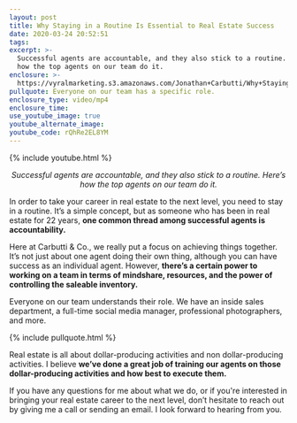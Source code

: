 ```yaml
---
layout: post
title: Why Staying in a Routine Is Essential to Real Estate Success
date: 2020-03-24 20:52:51
tags:
excerpt: >-
  Successful agents are accountable, and they also stick to a routine. Here’s
  how the top agents on our team do it.
enclosure: >-
  https://vyralmarketing.s3.amazonaws.com/Jonathan+Carbutti/Why+Staying+in+a+Routine+Is+Essential+to+Real+Estate+Success.mp4
pullquote: Everyone on our team has a specific role.
enclosure_type: video/mp4
enclosure_time:
use_youtube_image: true
youtube_alternate_image:
youtube_code: rQhRe2EL8YM
---
```


{% include youtube.html %}
<p style="text-align: center;"><em>Successful agents are accountable, and they also stick to a routine. Here’s how the top agents on our team do it.</em></p>

In order to take your career in real estate to the next level, you need to stay in a routine. It’s a simple concept, but as someone who has been in real estate for 22 years, **one common thread among successful agents is accountability.&nbsp;**

Here at Carbutti & Co., we really put a focus on achieving things together. It’s not just about one agent doing their own thing, although you can have success as an individual agent. However, **there’s a certain power to working on a team in terms of mindshare, resources, and the power of controlling the saleable inventory.**

Everyone on our team understands their role. We have an inside sales department, a full-time social media manager, professional photographers, and more.&nbsp;

{% include pullquote.html %}

Real estate is all about dollar-producing activities and non dollar-producing activities. I believe **we’ve done a great job of training our agents on those dollar-producing activities and how best to execute them.**

If you have any questions for me about what we do, or if you're interested in bringing your real estate career to the next level, don’t hesitate to reach out by giving me a call or sending an email. I look forward to hearing from you.